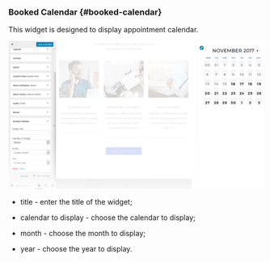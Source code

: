 ### Booked Calendar {#booked-calendar}

This widget is designed to display appointment calendar.

![](/assets/5311import.png)

* title - enter the title of the widget;

* calendar to display - choose the calendar to display;
* month - choose the month to display;
* year - choose the year to display.



